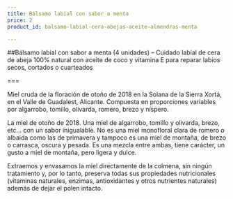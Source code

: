 ```yaml
---
title: Bálsamo labial con sabor a menta
price: 2
product_id: balsamo-labial-cera-abejas-aceite-almendras-menta

---
```


##Bálsamo labial con sabor a menta (4 unidades) – Cuidado labial de cera de
abeja 100% natural con aceite de coco y vitamina E para reparar labios secos,
cortados o cuarteados

===

Miel cruda de la floración de otoño de 2018 en la Solana de la Sierra
Xortá, en el Valle de Guadalest, Alicante. Compuesta en proporciones variables
por algarrobo, tomillo, olivarda, romero, brezo y níspero.

La miel de otoño de 2018. Una miel de algarrobo, tomillo y olivarda, brezo,
etc... con un sabor inigualable. No es una miel monofloral clara de romero o
albaida como las de primavera y tampoco es una miel de montaña, de brezo o
carrasca, oscura y pesada. Es una mezcla entre ambas, tiene carácter, un gusto a
miel de montaña, pero ligera y dulce.

Extraemos y envasamos la miel directamente de la colmena, sin ningún tratamiento
y, por lo tanto, preserva todas sus propiedades nutricionales (vitaminas
naturales, enzimas, antioxidantes y otros nutrientes naturales) además de dejar
el polen intacto.





